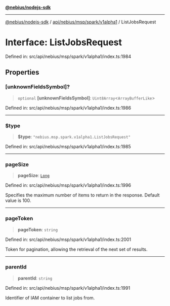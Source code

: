 [**@nebius/nodejs-sdk**](../../../../../../README.md)

---

[@nebius/nodejs-sdk](../../../../../../README.md) / [api/nebius/msp/spark/v1alpha1](../README.md) / ListJobsRequest

# Interface: ListJobsRequest

Defined in: src/api/nebius/msp/spark/v1alpha1/index.ts:1984

## Properties

### \[unknownFieldsSymbol\]?

> `optional` **\[unknownFieldsSymbol\]**: `Uint8Array`\<`ArrayBufferLike`\>

Defined in: src/api/nebius/msp/spark/v1alpha1/index.ts:1986

---

### $type

> **$type**: `"nebius.msp.spark.v1alpha1.ListJobsRequest"`

Defined in: src/api/nebius/msp/spark/v1alpha1/index.ts:1985

---

### pageSize

> **pageSize**: [`Long`](../../../../../../runtime/protos/core/classes/Long.md)

Defined in: src/api/nebius/msp/spark/v1alpha1/index.ts:1996

Specifies the maximum number of items to return in the response. Default value is 100.

---

### pageToken

> **pageToken**: `string`

Defined in: src/api/nebius/msp/spark/v1alpha1/index.ts:2001

Token for pagination, allowing the retrieval of the next set of results.

---

### parentId

> **parentId**: `string`

Defined in: src/api/nebius/msp/spark/v1alpha1/index.ts:1991

Identifier of IAM container to list jobs from.
